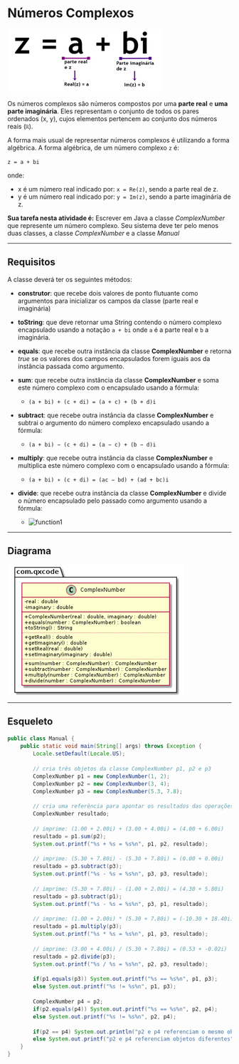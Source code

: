 # Números Complexos

![](figura.png)


Os números complexos são números compostos por uma **parte real** e **uma parte imaginária**. Eles representam o conjunto de todos os pares ordenados (x, y), cujos elementos pertencem ao conjunto dos números reais (`ℝ`).

A forma mais usual de representar números complexos é utilizando a forma algébrica. A forma algébrica, de um número complexo `z` é:

`z = a + bi`

onde:

- x é um número real indicado por: `x = Re(z)`, sendo a parte real de z.
- y é um número real indicado por: `y = Im(z)`, sendo a parte imaginária de z.

**Sua tarefa nesta atividade é:** Escrever em Java a classe *ComplexNumber* que represente um número complexo. Seu sistema deve ter pelo menos duas classes, a classe *ComplexNumber* e a classe *Manual*

***

## Requisitos
A classe deverá ter os seguintes métodos:

- **construtor**: que recebe dois valores de ponto flutuante como argumentos para inicializar os campos da classe (parte real e imaginária)

- **toString**: que deve retornar uma String contendo o número complexo encapsulado usando a notação `a + bi` onde `a` é a parte real e `b` a imaginária.

- **equals**: que recebe outra instância da classe **ComplexNumber** e retorna *true* se os valores dos campos encapsulados forem iguais aos da instância passada como argumento.

- **sum**: que recebe outra instância da classe **ComplexNumber** e soma este número complexo com o encapsulado usando a fórmula:
    - `(a + bi) + (c + di) = (a + c) + (b + d)i`

- **subtract**: que recebe outra instância da classe **ComplexNumber** e subtrai o argumento do número complexo encapsulado usando a fórmula:
    - `(a + bi) − (c + di) = (a − c) + (b − d)i`

- **multiply**: que recebe outra instância da classe **ComplexNumber** e multiplica este número complexo com o encapsulado usando a fórmula:
    - `(a + bi) ∗ (c + di) = (ac − bd) + (ad + bc)i`

- **divide**: que recebe outra instância da classe **ComplexNumber** e divide o número encapsulado pelo passado como argumento usando a fórmula:

    - ![function1](https://latex.codecogs.com/svg.image?\frac{a&plus;bi}{c&plus;di}=\frac{ac&plus;bd}{c^{2}&plus;d^{2}}&plus;\frac{bc-ad}{c^2&plus;d^2}i)

<!-- \frac{a+bi}{c+di}=\frac{ac+bd}{c^{2}+d^{2}}+\frac{bc-ad}{c^2+d^2}i -->

***

## Diagrama

![](diagrama.png)

***
## Esqueleto

<!--FILTER Solver.java java-->
```java
public class Manual {
    public static void main(String[] args) throws Exception {
        Locale.setDefault(Locale.US);

        // cria três objetos da classe ComplexNumber p1, p2 e p3
        ComplexNumber p1 = new ComplexNumber(1, 2);
        ComplexNumber p2 = new ComplexNumber(3, 4);
        ComplexNumber p3 = new ComplexNumber(5.3, 7.8);

        // cria uma referência para apontar os resultados das operações
        ComplexNumber resultado;
        
        // imprime: (1.00 + 2.00i) + (3.00 + 4.00i) = (4.00 + 6.00i)
        resultado = p1.sum(p2);
        System.out.printf("%s + %s = %s%n", p1, p2, resultado);

        // imprime: (5.30 + 7.80i) - (5.30 + 7.80i) = (0.00 + 0.00i)
        resultado = p3.subtract(p3);
        System.out.printf("%s - %s = %s%n", p3, p3, resultado);

        // imprime: (5.30 + 7.80i) - (1.00 + 2.00i) = (4.30 + 5.80i)
        resultado = p3.subtract(p1);
        System.out.printf("%s - %s = %s%n", p3, p1, resultado);

        // imprime: (1.00 + 2.00i) * (5.30 + 7.80i) = (-10.30 + 18.40i)
        resultado = p1.multiply(p3);
        System.out.printf("%s * %s = %s%n", p1, p3, resultado);

        // imprime: (3.00 + 4.00i) / (5.30 + 7.80i) = (0.53 + -0.02i)
        resultado = p2.divide(p3);
        System.out.printf("%s / %s = %s%n", p2, p3, resultado);

        if(p1.equals(p3)) System.out.printf("%s == %s%n", p1, p3);
        else System.out.printf("%s != %s%n", p1, p3);

        ComplexNumber p4 = p2;
        if(p2.equals(p4)) System.out.printf("%s == %s%n", p2, p4);
        else System.out.printf("%s != %s%n", p2, p4);

        if(p2 == p4) System.out.println("p2 e p4 referenciam o mesmo objeto");
        else System.out.printf("p2 e p4 referenciam objetos diferentes");
    }
}
```
<!--FILTER_END-->